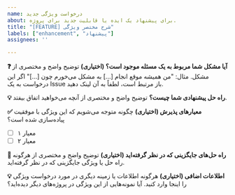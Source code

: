 ```yaml
---
name: درخواست ویژگی جدید
about: برای پیشنهاد یک ایده یا قابلیت جدید برای پروژه.
title: "[FEATURE] شرح مختصر ویژگی"
labels: ["enhancement", "پیشنهاد"]
assignees: ''

---
```


**❓ آیا مشکل شما مربوط به یک مسئله موجود است؟ (اختیاری)**
توضیح واضح و مختصری از مشکل. مثال: "من همیشه موقع انجام [...] به مشکل می‌خورم چون [...]"
اگر این درخواست به یک Issue باز مرتبط است، لطفاً به آن لینک دهید.

**💡 راه حل پیشنهادی شما چیست؟**
توضیح واضح و مختصری از آنچه می‌خواهید اتفاق بیفتد.

**✅ معیارهای پذیرش (اختیاری)**
چگونه متوجه می‌شویم که این ویژگی با موفقیت پیاده‌سازی شده است؟
- [ ] معیار ۱
- [ ] معیار ۲

**🔄 راه حل‌های جایگزینی که در نظر گرفته‌اید (اختیاری)**
توضیح واضح و مختصری از هرگونه راه حل یا ویژگی جایگزینی که در نظر گرفته‌اید.

**💡 اطلاعات اضافی (اختیاری)**
هرگونه اطلاعات یا زمینه دیگری در مورد درخواست ویژگی را اینجا وارد کنید. آیا نمونه‌هایی از این ویژگی در پروژه‌های دیگر دیده‌اید؟
